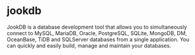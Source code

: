 # jookdb
JookDB is a database development tool that allows you to simultaneously connect to MySQL, MariaDB, Oracle, PostgreSQL, SQLite, MongoDB, DM, OceanBase, TiDB and SQLServer databases from a single application. You can quickly and easily build, manage and maintain your databases.
